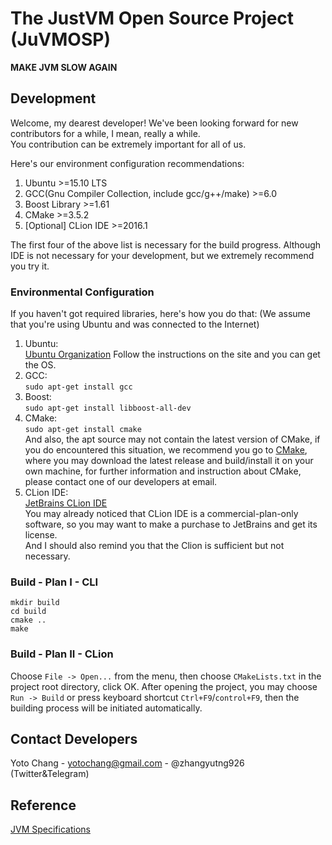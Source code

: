 # The JustVM Open Source Project (JuVMOSP)
**MAKE JVM SLOW AGAIN**

## Development
Welcome, my dearest developer!
We've been looking forward for new contributors for a while, I mean, really a while.  
You contribution can be extremely important for all of us.

Here's our environment configuration recommendations:  
1. Ubuntu >=15.10 LTS  
2. GCC(Gnu Compiler Collection, include gcc/g++/make) >=6.0  
3. Boost Library >=1.61  
4. CMake >=3.5.2  
5. [Optional] CLion IDE >=2016.1  

The first four of the above list is necessary for the build progress.
Although IDE is not necessary for your development, but we extremely recommend you try it.

### Environmental Configuration
If you haven't got required libraries, here's how you do that: 
(We assume that you're using Ubuntu and was connected to the Internet)  
1. Ubuntu:  
[Ubuntu Organization](http://www.ubuntu.com/)
Follow the instructions on the site and you can get the OS.  
2. GCC:  
``sudo apt-get install gcc``  
3. Boost:  
``sudo apt-get install libboost-all-dev``  
4. CMake:  
``sudo apt-get install cmake``  
And also, the apt source may not contain the latest version of CMake, 
if you do encountered this situation, we recommend you go to 
[CMake](https://www.cmake.org/), where you may download the latest release and build/install it
on your own machine, for further information and instruction about CMake, 
please contact one of our developers at email.
5. CLion IDE:  
[JetBrains CLion IDE](http://www.jetbrains.com/clion/)  
You may already noticed that CLion IDE is a commercial-plan-only software, 
so you may want to make a purchase to JetBrains and get its license.  
And I should also remind you that the Clion is sufficient but not necessary.

### Build - Plan I - CLI
```
mkdir build
cd build
cmake ..
make
```

### Build - Plan II - CLion
Choose ``File -> Open...`` from the menu, then choose ``CMakeLists.txt``
in the project root directory, click OK.
After opening the project, you may choose ``Run -> Build`` or press keyboard
shortcut ``Ctrl+F9``/``control+F9``, then the building process will be
initiated automatically.

## Contact Developers
Yoto Chang - yotochang@gmail.com - @zhangyutng926 (Twitter&Telegram)

## Reference
[JVM Specifications](http://docs.oracle.com/javase/specs/jvms/se7/html/index.html)
